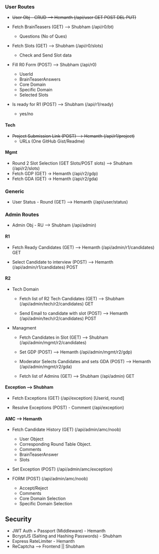 ### User Routes 

- ~~User Obj - CRUD --> Hemanth  (/api/user GET POST DEL PUT)~~

- Fetch BrainTeasers (GET) --> Shubham (/api/r0/bt)
    - Questions (No of Ques)

- Fetch Slots (GET)    --> Shubham  (/api/r0/slots)
    - Check and Send Slot data

- Fill R0 Form (POST)  --> Shubham  (/api/r0)
    - UserId
    - BrainTeaserAnswers
    - Core Domain
    - Specific Domain
    - Selected Slots

- Is ready for R1 (POST) --> Shubham (/api/r1/ready)
    - yes/no

#### Tech 
- ~~Project Submission Link (POST)  --> Hemanth (/api/r1/project)~~
    - URLs (One GitHub Gist/Readme)

#### Mgmt 
- Round 2 Slot Selection (GET Slots/POST slots)  --> Shubham  (/api/r2/slots)
- Fetch GDP (GET) -> Hemanth  (/api/r2/gdp)
- Fetch GDA (GET) -> Hemanth  (/api/r2/gda)

### Generic
- User Status - Round (GET) --> Hemanth  (/api/user/status)


### Admin Routes 

- Admin Obj - RU  --> Shubham  (/api/admin)

#### R1

- Fetch Ready Candidates (GET) --> Hemanth  (/api/admin/r1/candidates) GET

- Select Candidate to interview (POST) --> Hemanth (/api/admin/r1/candidates) POST

#### R2

- Tech Domain 

    - Fetch list of R2 Tech Candidates (GET) --> Shubham  (/api/admin/tech/r2/candidates) GET

    - Send Email to candidate with slot (POST) --> Hemanth (/api/admin/tech/r2/candidates) POST

- Managment 
    - Fetch Candidates in Slot (GET) --> Shubham  (/api/admin/mgmt/r2/candidates)

    - Set GDP (POST) --> Hemanth (/api/admin/mgmt/r2/gdp)

    - Moderator Selects Candidates and sets GDA (POST) --> Hemanth (/api/admin/mgmt/r2/gda)

    - Fetch list of Admins (GET) --> Shubham  (/api/admin) GET

#### Exception --> Shubham

- Fetch Exceptions (GET)  (/api/exception) [Userid, round]

- Resolve Exceptions (POST) - Comment (/api/exception)

#### AMC --> Hemanth

- Fetch Candidate History (GET)  (/api/admin/amc/noob)
    - User Object
    - Corresponding Round Table Object.
    - Comments
    - BrainTeaserAnswer
    - Slots

- Set Exception (POST)  (/api/admin/amc/exception)

- FORM (POST)  (/api/admin/amc/noob)
    - Accept/Reject
    - Comments
    - Core Domain Selection
    - Specific Domain Selection 



## Security
- JWT Auth + Passport (Middleware) - Hemanth
- BcryptJS (Salting and Hashing Passwords) - Shubham
- Express RateLimiter - Hemanth
- ReCaptcha  -->  Frontend || Shubham








